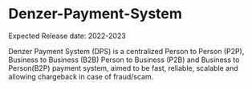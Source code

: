 # Denzer-Payment-System

Expected Release date:  2022-2023

Denzer Payment System (DPS) is a centralized Person to Person (P2P), Business to Business (B2B) Person to Business (P2B) and Business to Person(B2P) payment system, aimed to be fast, reliable, scalable and allowing chargeback in case of fraud/scam.
